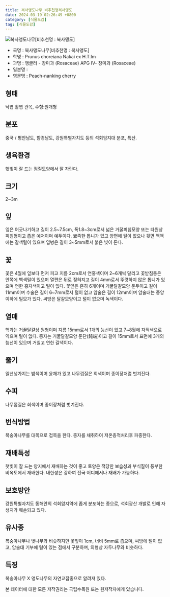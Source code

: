 ```yaml
---
title: 복사앵도나무_비추천명복사앵도
date: 2024-03-19 02:26:49 +0800
category: [식물도감]
tag: [식물도감]
---
```




![복사앵도나무[비추천명 : 복사앵도]](/fileUpload/plants/basic/Rosaceae/Prunus/20248/1_th2.JPG)
- 국명 : 복사앵도나무[비추천명 : 복사앵도]
- 학명 : Prunus choreiana Nakai ex H.T.Im
- 과명 : 앵글러 - 장미과 (Rosaceae) APG Ⅳ- 장미과 (Rosaceae)
- 일본명 : 
- 영문명 : Peach-nanking cherry


## 형태
낙엽 활엽 관목, 수형:원개형
## 분포
중국 / 평안남도, 함경남도, 강원특별자치도 등의 석회암지대 분포, 특산.
## 생육환경
햇빛이 잘 드는 점질토양에서 잘 자란다.
## 크기
2~3m
## 잎
잎은 어긋나기하고 길이 2.5~7.5cm, 폭1.8~3cm로서 넓은 거꿀피침모양 또는 타원상 피침형이고 좁은 예저이며 예두이다. 뾰족한 톱니가 있고 양면에 털이 없으나 뒷면 맥액에는 갈색털이 있으며 엽병은 길이 3~5mm로서 붉은 빛이 돈다.
## 꽃
꽃은 4월에 잎보다 먼저 피고 지름 2cm로서 연홍색이며 2~6개씩 달리고 꽃받침통은 안쪽에 백색털이 있으며 열편은 뒤로 젖혀지고 길이 4mm로서 뚜렷하지 않은 톱니가 있으며 연한 홍자색이고 털이 없다. 꽃잎은 흔히 6개이며 거꿀달걀모양 둔두이고 길이 11mm이며 수술은 길이 6~7mm로서 털이 없고 암술은 길이 12mm이며 암술대는 중앙 이하에 밀모가 있다. 씨방은 달걀모양이고 털이 없으며 녹색이다.
## 열매
핵과는 거꿀달걀상 원형이며 지름 15mm로서 1개의 능선이 있고 7~8월에 자적색으로 익으며 털이 없다. 종자는 거꿀달걀모양 둔단(鈍端)이고 길이 15mm로서 표면에 3개의 능선이 있으며 거칠고 연한 갈색이다.
## 줄기
일년생가지는 밤색이며 윤채가 있고 나무껍질은 회색이며 종이장처럼 벗겨진다.
## 수피
나무껍질은 회색이며 종이장처럼 벗겨진다.
## 번식방법
복숭아나무를 대목으로 접목을 한다. 종자를 채취하여 저온층적처리후 파종한다.
## 재배특성
햇빛이 잘 드는 양지에서 재배하는 것이 좋고 토양은 적당한 보습성과 부식질이 풍부한 비옥토에서 재배한다. 내한성은 강하여 전국 어디에서나 재배가 가능하다.
## 보호방안
강원특별자치도 동해안의 석회암지역에 좁게 분포하는 종으로, 석회광산 개발로 인해 자생지가 훼손되고 있다.
## 유사종
복숭아나무나 벚나무와 비슷하지만 꽃잎이 1cm, 너비 5mm로 좁으며, 씨방에 털이 없고, 암술대 기부에 털이 있는 점에서 구분하며, 외형상 자두나무와 비슷하다.
## 특징
복숭아나무 X 앵도나무의 자연교잡종으로 알려져 있다.






본 데이터에 대한 모든 저작권리는 국립수목원 또는 원저작자에게 있습니다.
